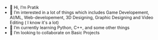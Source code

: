 - 👋 Hi, I’m Pratik
- 👀 I’m interested in a lot of things which includes Game Developement, AI/ML, Web-developement, 3D Designing, Graphic Designing and Video Editing ( I know it's a lot)
- 🌱 I’m currently learning Python, C++, and some other things
- 💞️ I’m looking to collaborate on Basic Projects

<!---
P-Pratik/P-Pratik is a ✨ special ✨ repository because its `README.md` (this file) appears on your GitHub profile.
You can click the Preview link to take a look at your changes.
--->
